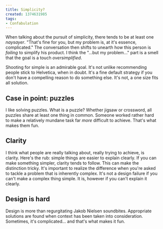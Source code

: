 ```yaml
---
title: Simplicity?
created: 1374631985
tags:
- Confabulation
---
```

When talking about the pursuit of simplicity, there tends to be at least one *naysayer*. "That's fine for you, but my problem is, at it's essence, complicated." The conversation then shifts to unearth how this person is *failing* to simplify his product. I think the "...but my problem..." part is a smell that the goal is a touch *oversimplified*.

Shooting for simple is an admirable goal. It's not unlike recommending people stick to Helvetica, when in doubt. It's a fine default strategy if you don't have a compelling reason to do something else. It's not, a one size fits all solution.
## Case in point: puzzles
I like solving puzzles. What is a puzzle? Whether jigsaw or crossword, all puzzles share at least one thing in common. Someone worked rather hard to make a relatively mundane task far *more* difficult to achieve. That's what makes them fun.

## Clarity
I think what people are really talking about, really trying to achieve, is clarity. Here's the rub: simple things are easier to explain clearly. If you can make something simpler, clarity tends to follow. This can make the distinction tricky. It's important to realize the difference when you're asked to tackle a problem that is inherently complex. It's not a design failure if you can't make a complex thing simple. It is, however if you can't explain it clearly.

## Design is hard
Design is more than regurgitating Jakob Nielsen soundbites. Appropriate solutions are found when context has been taken into consideration. Sometimes, it's complicated... and that's what makes it fun.
